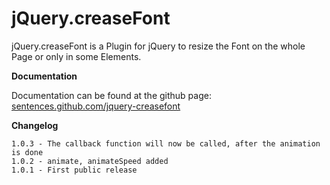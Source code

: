 # jQuery.creaseFont
jQuery.creaseFont is a Plugin for jQuery to resize the Font on the whole Page or only in some Elements.

**Documentation** 

Documentation can be found at the github page: [sentences.github.com/jquery-creasefont][1] 

**Changelog** 

	1.0.3 - The callback function will now be called, after the animation is done
	1.0.2 - animate, animateSpeed added
	1.0.1 - First public release


 [1]: http://sentences.github.com/jquery-creasefont/ "sentences.github.com/jquery-creasefont"

